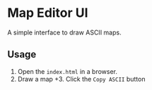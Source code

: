# Map Editor UI

A simple interface to draw ASCII maps.

## Usage

1. Open the `index.html` in a browser.
2. Draw a map
+3. Click the `Copy ASCII` button
